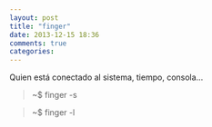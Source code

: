 ```yaml
---
layout: post
title: "finger"
date: 2013-12-15 18:36
comments: true
categories: 
---
```

Quien está conectado al sistema, tiempo, consola...

>~$ finger -s

>~$ finger -l


